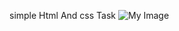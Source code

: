 simple Html And css Task
![My Image](https://mir-s3-cdn-cf.behance.net/project_modules/1400/c82e28206270963.66c9821a9ec0d.png)
